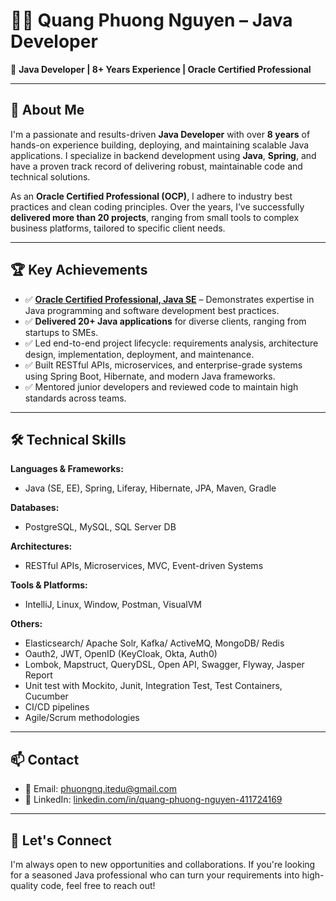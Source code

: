 # 👨‍💻 Quang Phuong Nguyen – Java Developer

🚀 **Java Developer | 8+ Years Experience | Oracle Certified Professional**

---

## 👋 About Me

I'm a passionate and results-driven **Java Developer** with over **8 years** of hands-on experience building, deploying, and maintaining scalable Java applications. I specialize in backend development using **Java**, **Spring**, and have a proven track record of delivering robust, maintainable code and technical solutions.

As an **Oracle Certified Professional (OCP)**, I adhere to industry best practices and clean coding principles. Over the years, I’ve successfully **delivered more than 20 projects**, ranging from small tools to complex business platforms, tailored to specific client needs.

---

## 🏆 Key Achievements

- ✅ **[Oracle Certified Professional, Java SE](https://www.credly.com/badges/65077063-0ea8-4041-b12d-70b990135724/public_url)** – Demonstrates expertise in Java programming and software development best practices.
- ✅ **Delivered 20+ Java applications** for diverse clients, ranging from startups to SMEs.
- ✅ Led end-to-end project lifecycle: requirements analysis, architecture design, implementation, deployment, and maintenance.
- ✅ Built RESTful APIs, microservices, and enterprise-grade systems using Spring Boot, Hibernate, and modern Java frameworks.
- ✅ Mentored junior developers and reviewed code to maintain high standards across teams.

---

## 🛠️ Technical Skills

**Languages & Frameworks:**
- Java (SE, EE), Spring, Liferay, Hibernate, JPA, Maven, Gradle

**Databases:**
- PostgreSQL, MySQL, SQL Server DB

**Architectures:**
- RESTful APIs, Microservices, MVC, Event-driven Systems

**Tools & Platforms:**
- IntelliJ, Linux, Window, Postman, VisualVM

**Others:**
- Elasticsearch/ Apache Solr, Kafka/ ActiveMQ, MongoDB/ Redis
- Oauth2, JWT, OpenID (KeyCloak, Okta, Auth0)
- Lombok, Mapstruct, QueryDSL, Open API, Swagger, Flyway, Jasper Report
- Unit test with Mockito, Junit, Integration Test, Test Containers, Cucumber
- CI/CD pipelines
- Agile/Scrum methodologies

---

## 📫 Contact

- 📧 Email:  phuongnq.itedu@gmail.com  
- 💼 LinkedIn: [linkedin.com/in/quang-phuong-nguyen-411724169](https://www.linkedin.com/in/quang-phuong-nguyen-411724169/)  

---

## 🙌 Let's Connect

I'm always open to new opportunities and collaborations. If you're looking for a seasoned Java professional who can turn your requirements into high-quality code, feel free to reach out!


